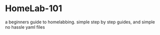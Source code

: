 # HomeLab-101
a beginners guide to homelabbing. simple step by step guides, and simple no hassle yaml files
